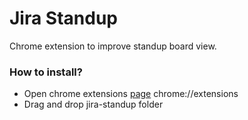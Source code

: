 # Jira Standup
Chrome extension to improve standup board view.

### How to install?

- Open chrome extensions [page](chrome://extensions) chrome://extensions
- Drag and drop jira-standup folder


